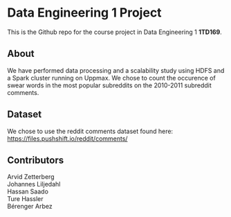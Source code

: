 # Data Engineering 1 Project
This is the Github repo for the course project in Data Engineering 1 **1TD169**.

## About
We have performed data processing and a scalability study using HDFS and a Spark cluster running on Uppmax.
We chose to count the occurence of swear words in the most popular subreddits on the 2010-2011 subreddit comments.

## Dataset
We chose to use the reddit comments dataset found here: https://files.pushshift.io/reddit/comments/


## Contributors
Arvid Zetterberg <br>
Johannes Liljedahl <br>
Hassan Saado <br>
Ture Hassler <br>
Bérenger Arbez <br>
